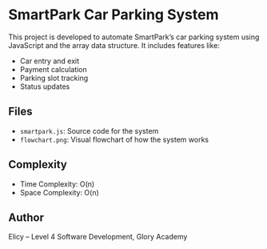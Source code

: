 # SmartPark Car Parking System

This project is developed to automate SmartPark’s car parking system using JavaScript and the array data structure. It includes features like:
- Car entry and exit
- Payment calculation
- Parking slot tracking
- Status updates

## Files
- `smartpark.js`: Source code for the system
- `flowchart.png`: Visual flowchart of how the system works

## Complexity
- Time Complexity: O(n)
- Space Complexity: O(n)

## Author
Elicy – Level 4 Software Development, Glory Academy
